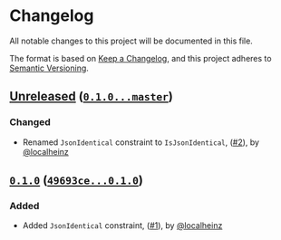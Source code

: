 # Changelog

All notable changes to this project will be documented in this file.

The format is based on [Keep a Changelog](https://keepachangelog.com/en/1.0.0/),
and this project adheres to [Semantic Versioning](https://semver.org/spec/v2.0.0.html).

## [Unreleased](https://github.com/localheinz/phpunit-framework-constraint/compare/0.1.0...master) ([`0.1.0...master`](https://github.com/localheinz/phpunit-framework-constraint/compare/0.1.0...master))

### Changed

* Renamed `JsonIdentical` constraint to `IsJsonIdentical`, ([#2](https://github.com/localheinz/composer-normalize/pull/#2)), by [@localheinz](https://github.com/localheinz)

## [`0.1.0`](https://github.com/localheinz/phpunit-framework-constraint/releases/tag/0.1.0) ([`49693ce...0.1.0`](https://github.com/localheinz/phpunit-framework-constraint/compare/49693ce...0.1.0))

### Added

* Added `JsonIdentical` constraint, ([#1](https://github.com/localheinz/phpunit-framework-constraint/pull/#1)), by [@localheinz](https://github.com/localheinz)
